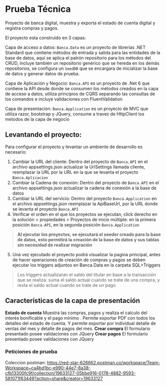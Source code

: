 # Prueba Técnica 

Proyecto de banca digital, muestra y exporta el estado de cuenta digital y registra compras y pagos.

El proyecto esta construido en 3 capas:

 Capa de acceso a datos: `Banca.Data` es un proyecto de librerías .NET Standard que contiene métodos de entrada y salida para las entidades de la base de datos, aquí se aplica el patrón repositorio para los métodos del CRUD, incluye también un repositorio genérico que se hereda en los demás repositorios, se configura un `SeedDB` que se encargara de inicializar la base de datos y generar datos de prueba.

Capa de Aplicación y Negocio: `Banca.API`  es un proyecto de .Net 6 que contiene la API desde donde se consumen los métodos creados en la capa de acceso a datos, utiliza principios de CQRS separando las consultas de los comandos e incluye validaciones con FluentValidation

Capa de presentación: `Banca.Application` es un proyecto de MVC que utiliza razor, bootstrap y JQuery, consume a travez de HttpClient los metodos de la capa de negocio

## Levantando el proyecto:

Para configurar el proyecto y levantar un ambiente de desarrollo es necesario: 

1. Cambiar la URL del cliente: Dentro del proyecto de `Banca.API` en el archivo appsettings.json actualizar la UrlSettings llamada cliente, reemplazar la URL por la URL en la que se levanta el proyecto `Banca.Aplicacion`
2. Cambiar la Cadena de conexión: Dentro del proyecto de `Banca.API` en el archivo appsettings.json actualizar la cadena de conexión a la base de datos 
3. Cambiar la URL del servicio: Dentro del proyecto `Banca.Application` en el archivo appsettings.json reemplazar la ApiBaseUrl, por la URL donde se levanta el proyecto `Banca.API`
4. Verificar el orden en el que los proyectos se ejecutan, click derecho en la solución > propiedades > Proyectos de inicio múltiple: en la primera posición `Banca.API`, en la segunda posición `Banca.Application` 

> **Al ejecutar los proyectos, se ejecutará el seeder creado para la base de datos, esto permitirá la creación de la base de datos y sus tablas sin necesidad de realizar migración**
5. Una vez ejecutado el proyecto podrá visualizar la pagina principal, antes de hacer operaciones de creación de compras y pagos se deben ejecutar los triggers adjuntos en Banca.Data en la carpeta SQL>Triggers
> Los triggers actualizaran el saldo del titular en base a la transacción que se realiza: suma el saldo actual cuando se trate de una compra, y resta el saldo actual cuando se trate de un pago


## Características de la capa de presentación
**Estado de cuenta**
Muestra las compras, pagos y realiza el calculo del interés bonificable y el pago mínimo . Permite exportar PDF con todos los detalles del estado de cuenta. Y permite exportar por individual detalle de ventas del mes y detalle de pagos del mes.
**Crear compra**
El formulario presentado posee validaciones con JQuery
**Crear pagos**
El formulario presentado posee validaciones con JQuery


### Peticiones de prueba
Coleccion postman:
https://red-star-626662.postman.co/workspace/Team-Workspace~ca4bd1bc-e990-44e7-8a38-cfb13300fc9f/collection/19633127-05bbe916-0178-4882-9593-581071f63449?action=share&creator=19633127

